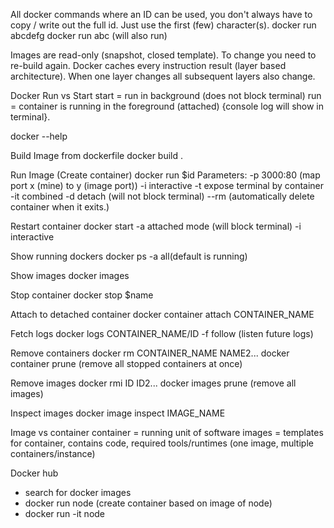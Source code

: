 All docker commands where an ID can be used, you don't always have to copy / write out the full id. Just use the first (few) character(s).
docker run abcdefg
docker run abc (will also run)

Images are read-only (snapshot, closed template). To change you need to re-build again.
Docker caches every instruction result (layer based architecture).
When one layer changes all subsequent layers also change.

Docker Run vs Start
start = run in background (does not block terminal)
run = container is running in the foreground (attached) {console log will show in terminal}.

docker --help

Build Image from dockerfile
docker build .

Run Image (Create container)
docker run $id
Parameters:
-p 3000:80 (map port x (mine) to y (image port))
-i interactive
-t expose terminal by container
-it combined
-d detach (will not block terminal)
--rm (automatically delete container when it exits.)

Restart container
docker start
-a attached mode (will block terminal)
-i interactive

Show running dockers
docker ps
-a all(default is running)

Show images
docker images

Stop container
docker stop $name

Attach to detached container
docker container attach CONTAINER_NAME

Fetch logs
docker logs CONTAINER_NAME/ID
-f follow (listen future logs)

Remove containers
docker rm CONTAINER_NAME NAME2...
docker container prune (remove all stopped containers at once)

Remove images
docker rmi ID ID2...
docker images prune (remove all images)

Inspect images
docker image inspect IMAGE_NAME

Image vs container
container = running unit of software
images = templates for container, contains code, required tools/runtimes (one image, multiple containers/instance)

Docker hub
- search for docker images
- docker run node (create container based on image of node)
- docker run -it node